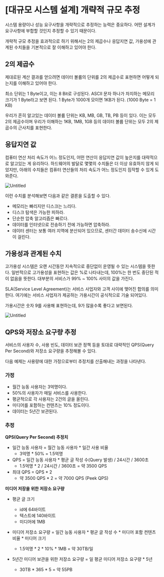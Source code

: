 # [대규모 시스템 설계] 개략적 규모 추정

시스템 용량이나 성능 요구사항을 개략적으로 추정하는 능력은 중요하다.
어떤 설계가 요구사항에 부합할 것인지 추정할 수 있기 때문이다.

개략적 규모 추정을 효과적으로 하기 위해서는 2의 제곱수나 응답지연 값, 가용성에 관계된 수치들을 기본적으로 잘 이해하고 있어야 한다.

## 2의 제곱수

제대로된 계산 결과를 얻으려면 데이터 볼륨의 단위를 2의 제곱수로 표현하면 어떻게 되는지를 이해하고 있어야 한다.

최소 단위는 1 Byte이고, 이는 8 Bit로 구성된다.
ASCII 문자 하나가 차지하는 메모리 크기가 1 Byte라고 보면 된다.
1 Byte가 1000개 모이면 1KB가 된다. (1000 Byte = 1 KB)

우리가 흔히 알고있는 데이터 볼륨 단위는 KB, MB, GB, TB, PB 등이 있다.
이는 모두 2의 제곱수이며 우리가 이해하는 1KB, 1MB, 1GB 등의 데이터 볼륨 단위는 모두 2의 제곱수의 근사치를 표현한다.

## 응답지연 값

컴퓨터 연산 처리 속도가 어느 정도인지, 어떤 연산이 응답지연 값이 높은지를 대략적으로 알고있는 게 유리하다. 하드웨어의 발달로 몇몇의 수치들은 더 이상 유효하지 않게 되었지만, 아래의 수치들은 컴퓨터 연산들의 처리 속도가 어느 정도인지 짐작할 수 있게 도와준다.

![Untitled](https://blog.kakaocdn.net/dn/bCh8uf/btrvOhwy9AB/4Q6uPjVaSff6AJcwmZHNH0/img.png)

이런 수치를 분석해보면 다음과 같은 결론을 도출할 수 있다.

- 메모리는 빠리지만 디스크는 느리다.
- 디스크 탐색은 가능한 피하라.
- 단순한 압축 알고리즘은 빠르다.
- 데이터를 인터넷으로 전송하기 전에 가능하면 압축하라.
- 데이터 센터는 보통 여러 지역에 분산되어 있으므로, 센터간 데이터 송수신에 시간이 걸린다.

## 가용성과 관계된 수치

고가용성 시스템은 오랜 시간동안 지속적으로 중단없이 운영될 수 있는 시스템을 뜻한다.
일반적으로 고가용성을 표현하는 값은 %로 나타내는데, 100%는 한 번도 중단된 적이 없음을 뜻한다.
대부분의 서비스가 99% ~ 100% 사이의 값을 가진다.

SLA(Service Level Agreement)는 서비스 사업자와 고객 사이에 맺어진 합의를 의미한다.
여기에는 서비스 사업자가 제공하는 가용시간이 공식적으로 기술 되어있다.

가용시간은 숫자 9를 사용해 표현하는데, 9가 많을수록 좋다고 보면된다.

![Untitled](https://blog.kakaocdn.net/dn/enrHgJ/btrvK4dEsaZ/SghoDvxXWLkyR5G5lw9Jpk/img.png)

## QPS와 저장소 요구량 추정

서비스의 사용자 수, 사용 빈도, 데이터 보관 정책 등을 토대로 대략적인 QPS(Query Per Second)와 저장소 요구량을 추정해볼 수 있다.

다음 예제는 사용량에 대한 가정으로부터 추정치를 산출해내는 과정을 나타낸다.

### 가정

- 월간 능동 사용자는 3억명이다.
- 50%의 사용자가 매일 서비스를 사용한다.
- 평균적으로 각 사용자는 2건의 글을 올린다.
- 미디어를 포함하는 컨텐츠는 10% 정도이다.
- 데이터는 5년간 보관된다.

### 추정

**QPS(Query Per Second) 추정치**

- 일간 능동 사용자 = 월간 능동 사용자 * 일간 사용 비율
    - 3억명 * 50% = 1.5억명
- QPS = 일간 능동 사용자 * 평균 글 작성 수(Query 발생) / 24시간 / 3600초
    - 1.5억명 * 2 / 24시간 / 3600초 = 약 3500 QPS
- 최대 QPS = QPS * 2
    - 약 3500 QPS * 2 = 약 7000 QPS (Peek QPS)

**미디어 저장을 위한 저장소 요구량**

- 평균 글 크기
    - id에 64바이트
    - 텍스트에 140바이트
    - 미디어에 1MB

- 미디어 저장소 요구량 = 일간 능동 사용자 * 평균 글 작성 수 * 미디어 포함 컨텐츠 비율 * 미디어 크기
    - 1.5억명 * 2 * 10% * 1MB = 약 30TB/일

- 5년간 미디어 보관을 위한 저장소 요구량 = 일 평균 미디어 저장소 요구량 * 5년
    - 30TB * 365 * 5 = 약 55PB